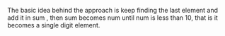 The basic idea behind the approach is keep finding the last element and add it in sum , then sum becomes num
until num is less than 10, that is it becomes a single digit element.
